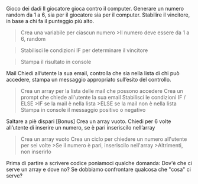 Gioco dei dadi
Il giocatore gioca contro il computer.
Generare un numero random da 1 a 6, sia per il giocatore sia per il computer.
Stabilire il vincitore, in base a chi fa il punteggio più alto.


>Crea una variabile per ciascun numero
    >Il numero deve essere da 1 a 6, random

>Stabilisci le condizioni IF per determinare il vincitore

>Stampa il risultato in console



Mail
Chiedi all’utente la sua email,
controlla che sia nella lista di chi può accedere,
stampa un messaggio appropriato sull’esito del controllo.


> Crea un array per la lista delle mail che possono accedere
> Crea un prompt che chiede all'utente la sua email
> Stabilisci le condizioni IF /  ELSE
    >IF se la mail è nella lista
    >ELSE se la mail non è nella lista
>Stampa in console il messaggio positivo o negativo



Saltare a piè dispari [Bonus]
Crea un array vuoto. Chiedi per 6 volte all’utente di inserire un numero, se è pari inseriscilo nell’array

>Crea un array vuoto
> Crea un ciclo per chiedere un numero all'utente per sei volte
    >Se il numero è pari, inseriscilo nell'array
    >Altrimenti, non inserirlo



Prima di partire a scrivere codice poniamoci qualche domanda:
Dov'è che ci serve un array e dove no?
Se dobbiamo confrontare qualcosa che "cosa" ci serve?